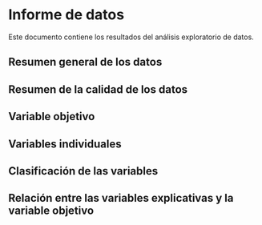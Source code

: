 # Informe de datos

Este documento contiene los resultados del análisis exploratorio de datos.

## Resumen general de los datos

## Resumen de la calidad de los datos

## Variable objetivo

## Variables individuales

## Clasificación de las variables

## Relación entre las variables explicativas y la variable objetivo


